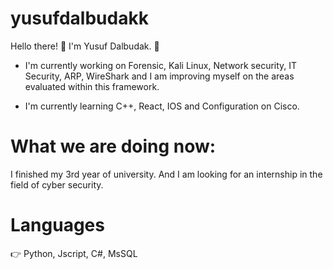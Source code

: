 # yusufdalbudakk 
Hello there! :wave: I'm Yusuf Dalbudak. :robot:

 
- I'm currently working on Forensic, Kali Linux, Network security, IT Security, ARP, WireShark and I am improving myself on the areas evaluated within this framework.

- I'm currently learning C++, React, IOS and Configuration on Cisco. 

# What we are doing now:
I finished my 3rd year of university. And I am looking for an internship in the field of cyber security.

# Languages

:point_right: Python, Jscript, C#, MsSQL
